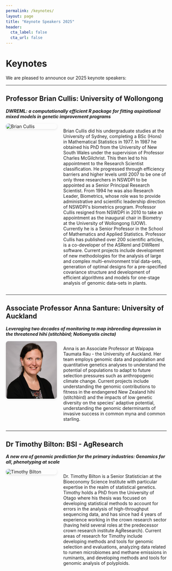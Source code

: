 ```yaml
---
permalink: /keynotes/
layout: page
title: "Keynote Speakers 2025"
header:
  cta_label: false
  cta_url: false
---
```


# Keynotes

We are pleased to announce our 2025 keynote speakers:

---

## Professor Brian Cullis: University of Wollongong
**_DWREML: a computationally efficient R package for fitting aspirational mixed models in genetic improvement programs_**

<div style="display: flex; align-items: flex-start; gap: 20px; margin-top: 10px;">
  <img src="../assets/Brian_Cullis_photo.jpg" alt="Brian Cullis" style="width: 160px; border-radius: 8px; box-shadow: 0 2px 6px rgba(0,0,0,0.1);" />
  <p style="flex: 1;">
    Brian Cullis did his undergraduate studies at the University of Sydney, completing a BSc (Hons) in Mathematical Statistics in 1977. In 1987 he obtained his PhD from the University of New South Wales under the supervision of Professor Charles McGilchrist. This then led to his appointment to the Research Scientist classification. He progressed through efficiency barriers and higher levels until 2007 to be one of only three researchers in NSWDPI to be appointed as a Senior Principal Research Scientist. From 1994 he was also Research Leader, Biometrics, whose role was to provide administrative and scientific leadership direction of NSWDPI's biometrics program. Professor Cullis resigned from NSWDPI in 2010 to take an appointment as the inaugural chair in Biometry at the University of Wollongong (UOW). Currently he is a Senior Professor in the School of Mathematics and Applied Statistics. Professor Cullis has published over 200 scientific articles, is a co-developer of the ASReml and DWReml software. Current projects include development of new methodologies for the analysis of large and complex multi-environment trial data-sets, generation of optimal designs for a pre-specified covariance structure and development of efficient algorithms and models for one-stage analysis of genomic data-sets in plants.
  </p>
</div>

---

## Associate Professor Anna Santure: University of Auckland
**_Leveraging two decades of monitoring to map inbreeding depression in the threatened hihi (stitchbird; Notiomystis cincta)_**

<div style="display: flex; align-items: flex-start; gap: 20px; margin-top: 10px;">
  <img src="../assets/Anna_Santure.jpg" alt="Anna Santure" style="width: 160px; border-radius: 8px; box-shadow: 0 2px 6px rgba(0,0,0,0.1);" />
  <p style="flex: 1;">
    Anna is an Associate Professor at Waipapa Taumata Rau - the University of Auckland. Her team employs genomic data and population and quantitative genetics analyses to understand the potential of populations to adapt to future selection pressures such as anthropogenic climate change. Current projects include understanding the genomic contributions to fitness in the endangered New Zealand hihi (stitchbird) and the impacts of low genetic diversity on the species’ adaptive potential, understanding the genomic determinants of invasive success in common myna and common starling. 
  </p>
</div>

---

## Dr Timothy Bilton: BSI - AgResearch
**_A new era of genomic prediction for the primary industries: Genomics for all, phenotyping at scale_**

<div style="display: flex; align-items: flex-start; gap: 20px; margin-top: 10px;">
  <img src="../assets/Tim.jpg" alt="Timothy Bilton" style="width: 160px; border-radius: 8px; box-shadow: 0 2px 6px rgba(0,0,0,0.1);" />
  <p style="flex: 1;">
    Dr. Timothy Bilton is a Senior Statistician at the Bioeconomy Science Institute with particular expertise in the realm of statistical genetics. Timothy holds a PhD from the University of Otago where his thesis was focused on developing statistical methods to account for errors in the analysis of high-throughput sequencing data, and has since had 4 years of experience working in the crown research sector (having held several roles at the predecessor crown research institute AgResearch). Current areas of research for Timothy include developing methods and tools for genomic selection and evaluations, analyzing data related to rumen microbiomes and methane emissions in ruminants, and developing methods and tools for genomic analysis of polyploids.
  </p>
</div>
